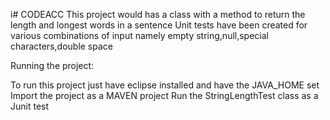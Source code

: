 i# CODEACC
This project would has a class with a method to return the length and longest words in a sentence
Unit tests have been created for various combinations of input namely empty string,null,special characters,double space

Running the project:

To run this project just have eclipse installed and have the JAVA_HOME set
Import the project as a MAVEN project
Run the StringLengthTest class as a Junit test



